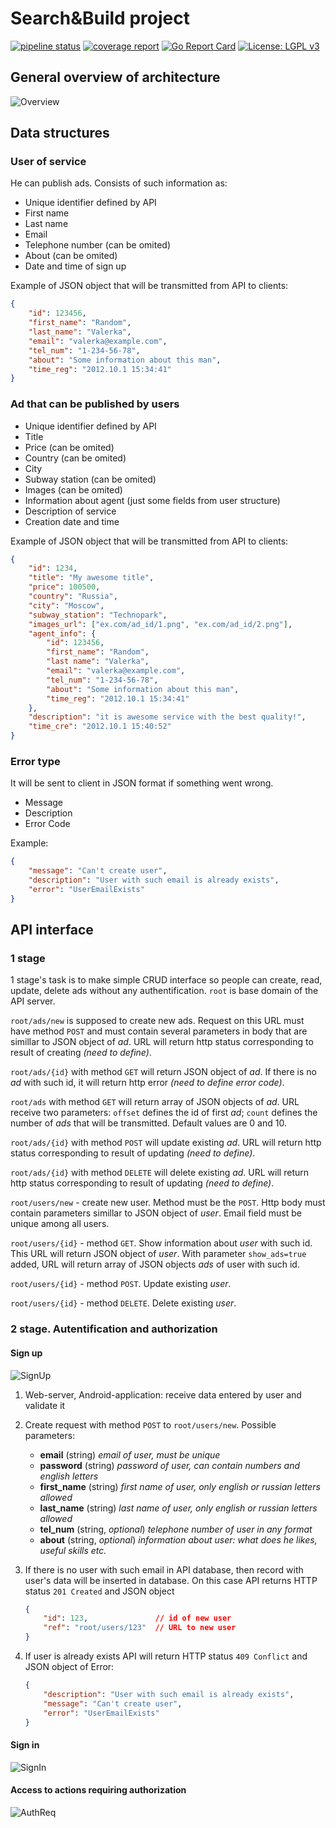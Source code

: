 # Search&Build project

[![pipeline status](https://bmstu.codes/developers34/SBWeb/badges/master/pipeline.svg)](https://bmstu.codes/developers34/SBWeb/commits/master)
[![coverage report](https://bmstu.codes/developers34/SBWeb/badges/master/coverage.svg)](https://bmstu.codes/developers34/SBWeb/commits/master)
[![Go Report Card](https://goreportcard.com/badge/bmstu.codes/developers34/SBWeb)](https://goreportcard.com/report/bmstu.codes/developers34/SBWeb)
[![License: LGPL v3](https://img.shields.io/badge/License-LGPL%20v3-blue.svg)](https://www.gnu.org/licenses/lgpl-3.0)

## General overview of architecture

![Overview](/docs/GeneralOverview.png "Overview")

## Data structures

### User of service

He can publish ads. Consists of such information as:

* Unique identifier defined by API
* First name
* Last name
* Email
* Telephone number (can be omited)
* About (can be omited)
* Date and time of sign up

Example of JSON object that will be transmitted from API
to clients:

```json
{
    "id": 123456,
    "first_name": "Random",
    "last_name": "Valerka",
    "email": "valerka@example.com",
    "tel_num": "1-234-56-78",
    "about": "Some information about this man",
    "time_reg": "2012.10.1 15:34:41"
}
```

### Ad that can be published by users

* Unique identifier defined by API
* Title
* Price (can be omited)
* Country (can be omited)
* City
* Subway station (can be omited)
* Images (can be omited)
* Information about agent (just some fields from user structure)
* Description of service
* Creation date and time

Example of JSON object that will be transmitted from API
to clients:

```json
{
    "id": 1234,
    "title": "My awesome title",
    "price": 100500,
    "country": "Russia",
    "city": "Moscow",
    "subway_station": "Technopark",
    "images_url": ["ex.com/ad_id/1.png", "ex.com/ad_id/2.png"],
    "agent_info": {
        "id": 123456,
        "first_name": "Random",
        "last name": "Valerka",
        "email": "valerka@example.com",
        "tel_num": "1-234-56-78",
        "about": "Some information about this man",
        "time_reg": "2012.10.1 15:34:41"
    },
    "description": "it is awesome service with the best quality!",
    "time_cre": "2012.10.1 15:40:52"
}
```

### Error type

It will be sent to client in JSON format if something went wrong.

* Message
* Description
* Error Code

Example:

```json
{
    "message": "Can't create user",
    "description": "User with such email is already exists",
    "error": "UserEmailExists"
}
```

## API interface

### 1 stage

1 stage's task is to make simple CRUD interface so people can create, read, update, delete ads
without any authentification.
`root` is base domain of the API server.

`root/ads/new` is supposed to create new ads. Request on this URL must have method `POST` and must contain
several parameters in body that are simillar to JSON object of _ad_. URL will return http status corresponding to
result of creating *(need to define)*.

`root/ads/{id}` with method `GET` will return JSON object of _ad_. If there is no _ad_ with such id,
it will return http error *(need to define error code)*.

`root/ads` with method `GET` will return array of JSON objects of _ad_. URL receive two parameters:
`offset` defines the id of first _ad_; `count` defines the number of _ads_ that will be transmitted.
Default values are 0 and 10.

`root/ads/{id}` with method `POST` will update existing _ad_. URL will return http status corresponding to
result of updating *(need to define)*.

`root/ads/{id}` with method `DELETE` will delete existing _ad_. URL will return http status corresponding to
result of updating *(need to define)*.

`root/users/new` - create new user. Method must be the `POST`. Http body must contain parameters simillar to
JSON object of _user_. Email field must be unique among all users.

`root/users/{id}` - method `GET`. Show information about _user_ with such id. This URL will return JSON object of _user_.
With parameter `show_ads=true` added, URL will return array of JSON objects _ads_ of user with such id.

`root/users/{id}` - method `POST`. Update existing _user_.

`root/users/{id}` - method `DELETE`. Delete existing _user_.

### 2 stage. Autentification and authorization

#### Sign up

![SignUp](/docs/SignUp.PNG "SignUp")

1. Web-server, Android-application: receive data entered by user and validate it
2. Create request with method `POST` to `root/users/new`. Possible parameters:
    * __email__ (string) *email of user, must be unique*
    * __password__ (string) *password of user, can contain numbers and english letters*
    * __first_name__ (string) *first name of user, only english or russian letters allowed*
    * __last_name__ (string) *last name of user, only english or russian letters allowed*
    * __tel_num__ (string, *optional*) *telephone number of user in any format*
    * __about__ (string, *optional*) *information about user: what does he likes, useful skills etc.*
3. If there is no user with such email in API database, then record with user's data will be inserted in database. On this case API returns HTTP status `201 Created` and JSON object

    ```JSON with Comments
    {
        "id": 123,               // id of new user
        "ref": "root/users/123"  // URL to new user
    }
    ```

4. If user is already exists API will return HTTP status `409 Conflict` and JSON object of Error:

    ```json
    {
        "description": "User with such email is already exists",
        "message": "Can't create user",
        "error": "UserEmailExists"
    }
    ```

#### Sign in

![SignIn](/docs/SignIn.PNG "SignIn")

#### Access to actions requiring authorization

![AuthReq](/docs/AuthReq.PNG "AuthReq")
